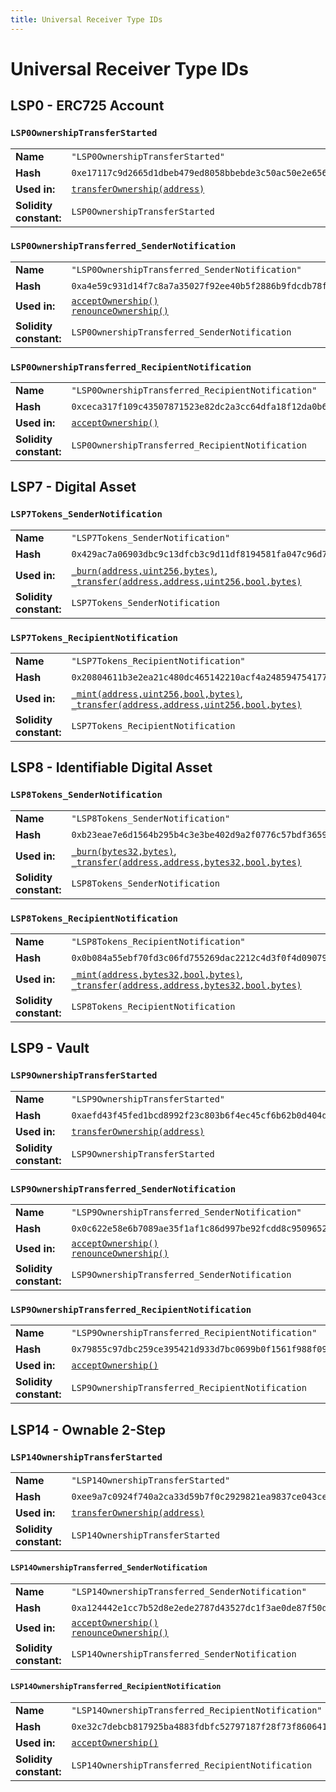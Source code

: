 ```yaml
---
title: Universal Receiver Type IDs
---
```


# Universal Receiver Type IDs

## LSP0 - ERC725 Account

### `LSP0OwnershipTransferStarted`

|   |   |
|---|---|
| **Name**  | `"LSP0OwnershipTransferStarted"`  |
| **Hash**  | `0xe17117c9d2665d1dbeb479ed8058bbebde3c50ac50e2e65619f60006caac6926`  |
| **Used in:**  | [`transferOwnership(address)`](./contracts/LSP0ERC725Account/LSP0ERC725Account.md#transferownership)  |
| **Solidity constant:**  | `LSP0OwnershipTransferStarted`  |


### `LSP0OwnershipTransferred_SenderNotification`

|   |   |
|---|---|
| **Name**  | `"LSP0OwnershipTransferred_SenderNotification"`  |
| **Hash**  | `0xa4e59c931d14f7c8a7a35027f92ee40b5f2886b9fdcdb78f30bc5ecce5a2f814`  |
| **Used in:**  | [`acceptOwnership()`](./contracts/LSP0ERC725Account/LSP0ERC725Account.md#acceptownership) <br/> [`renounceOwnership()`](./contracts/LSP0ERC725Account/LSP0ERC725Account.md#renounceownership) |
| **Solidity constant:**  | `LSP0OwnershipTransferred_SenderNotification`  |

### `LSP0OwnershipTransferred_RecipientNotification`

|   |   |
|---|---|
| **Name**  | `"LSP0OwnershipTransferred_RecipientNotification"`  |
| **Hash**  | `0xceca317f109c43507871523e82dc2a3cc64dfa18f12da0b6db14f6e23f995538`  |
| **Used in:**  | [`acceptOwnership()`](./contracts/LSP0ERC725Account/LSP0ERC725Account.md#acceptownership) |
| **Solidity constant:**  | `LSP0OwnershipTransferred_RecipientNotification`  |

## LSP7 - Digital Asset

### `LSP7Tokens_SenderNotification`

|   |   |
|---|---|
| **Name**  | `"LSP7Tokens_SenderNotification"`  |
| **Hash**  | `0x429ac7a06903dbc9c13dfcb3c9d11df8194581fa047c96d7a4171fc7402958ea`  |
| **Used in:**  | [`_burn(address,uint256,bytes)`](./contracts/LSP7DigitalAsset/LSP7DigitalAsset.md#_burn), <br/> [`_transfer(address,address,uint256,bool,bytes)`](./contracts/LSP7DigitalAsset/LSP7DigitalAsset.md#_transfer) |
| **Solidity constant:**  | `LSP7Tokens_SenderNotification`  |

### `LSP7Tokens_RecipientNotification`

|   |   |
|---|---|
| **Name**  | `"LSP7Tokens_RecipientNotification"`  |
| **Hash**  | `0x20804611b3e2ea21c480dc465142210acf4a2485947541770ec1fb87dee4a55c`  |
| **Used in:**  | [`_mint(address,uint256,bool,bytes)`](./contracts/LSP7DigitalAsset/LSP7DigitalAsset.md#_mint), <br/> [`_transfer(address,address,uint256,bool,bytes)`](./contracts/LSP7DigitalAsset/LSP7DigitalAsset.md#_transfer) |
| **Solidity constant:**  | `LSP7Tokens_RecipientNotification`  |

## LSP8 - Identifiable Digital Asset

### `LSP8Tokens_SenderNotification`

|   |   |
|---|---|
| **Name**  | `"LSP8Tokens_SenderNotification"`  |
| **Hash**  | `0xb23eae7e6d1564b295b4c3e3be402d9a2f0776c57bdf365903496f6fa481ab00`  |
| **Used in:**  | [`_burn(bytes32,bytes)`](./contracts/LSP8IdentifiableDigitalAsset/LSP8IdentifiableDigitalAsset.md#_burn), <br/> [`_transfer(address,address,bytes32,bool,bytes)`](./contracts/LSP8IdentifiableDigitalAsset/LSP8IdentifiableDigitalAsset.md#_transfer) |
| **Solidity constant:**  | `LSP8Tokens_SenderNotification`  |

### `LSP8Tokens_RecipientNotification`

|   |   |
|---|---|
| **Name**  | `"LSP8Tokens_RecipientNotification"`  |
| **Hash**  | `0x0b084a55ebf70fd3c06fd755269dac2212c4d3f0f4d09079780bfa50c1b2984d`  |
| **Used in:**  | [`_mint(address,bytes32,bool,bytes)`](./contracts/LSP8IdentifiableDigitalAsset/LSP8IdentifiableDigitalAsset.md#_mint), <br/> [`_transfer(address,address,bytes32,bool,bytes)`](./contracts/LSP8IdentifiableDigitalAsset/LSP8IdentifiableDigitalAsset.md#_transfer) |
| **Solidity constant:**  | `LSP8Tokens_RecipientNotification`  |

## LSP9 - Vault

### `LSP9OwnershipTransferStarted`

|   |   |
|---|---|
| **Name**  | `"LSP9OwnershipTransferStarted"`  |
| **Hash**  | `0xaefd43f45fed1bcd8992f23c803b6f4ec45cf6b62b0d404d565f290a471e763f`  |
| **Used in:**  | [`transferOwnership(address)`](./contracts/LSP9Vault/LSP9Vault.md#transferownership)  |
| **Solidity constant:**  | `LSP9OwnershipTransferStarted`  |

### `LSP9OwnershipTransferred_SenderNotification`

|   |   |
|---|---|
| **Name**  | `"LSP9OwnershipTransferred_SenderNotification"`  |
| **Hash**  | `0x0c622e58e6b7089ae35f1af1c86d997be92fcdd8c9509652022d41aa65169471`  |
| **Used in:**  | [`acceptOwnership()`](./contracts/LSP9Vault/LSP9Vault.md#acceptownership) <br/> [`renounceOwnership()`](./contracts/LSP9Vault/LSP9Vault.md#renounceownership) |
| **Solidity constant:**  | `LSP9OwnershipTransferred_SenderNotification`  |

### `LSP9OwnershipTransferred_RecipientNotification`

|   |   |
|---|---|
| **Name**  | `"LSP9OwnershipTransferred_RecipientNotification"`  |
| **Hash**  | `0x79855c97dbc259ce395421d933d7bc0699b0f1561f988f09a9e8633fd542fe5c`  |
| **Used in:**  | [`acceptOwnership()`](./contracts/LSP9Vault/LSP9Vault.md#acceptownership) |
| **Solidity constant:**  | `LSP9OwnershipTransferred_RecipientNotification`  |

## LSP14 - Ownable 2-Step

### `LSP14OwnershipTransferStarted`

|   |   |
|---|---|
| **Name**  | `"LSP14OwnershipTransferStarted"`  |
| **Hash**  | `0xee9a7c0924f740a2ca33d59b7f0c2929821ea9837ce043ce91c1823e9c4e52c0`  |
| **Used in:**  | [`transferOwnership(address)`](./contracts/LSP14Ownable2Step/LSP14Ownable2Step.md#transferownership)  |
| **Solidity constant:**  | `LSP14OwnershipTransferStarted`  |

#### `LSP14OwnershipTransferred_SenderNotification`

|   |   |
|---|---|
| **Name**  | `"LSP14OwnershipTransferred_SenderNotification"`  |
| **Hash**  | `0xa124442e1cc7b52d8e2ede2787d43527dc1f3ae0de87f50dd03e27a71834f74c`  |
| **Used in:**  | [`acceptOwnership()`](./contracts/LSP14Ownable2Step/LSP14Ownable2Step.md#acceptownership) <br/> [`renounceOwnership()`](./contracts/LSP14Ownable2Step/LSP14Ownable2Step.md#renounceownership) |
| **Solidity constant:**  | `LSP14OwnershipTransferred_SenderNotification`  |

#### `LSP14OwnershipTransferred_RecipientNotification`

|   |   |
|---|---|
| **Name**  | `"LSP14OwnershipTransferred_RecipientNotification"`  |
| **Hash**  | `0xe32c7debcb817925ba4883fdbfc52797187f28f73f860641dab1a68d9b32902c`  |
| **Used in:**  | [`acceptOwnership()`](./contracts/LSP14Ownable2Step/LSP14Ownable2Step.md#acceptownership) |
| **Solidity constant:**  | `LSP14OwnershipTransferred_RecipientNotification`  |